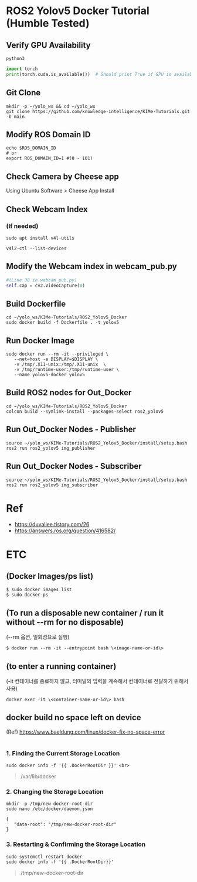 # ROS2 Yolov5 Docker Tutorial (Humble Tested)

## Verify GPU Availability
```shell
python3
```
```python
import torch
print(torch.cuda.is_available())  # Should print True if GPU is available
```

## Git Clone
```shell
mkdir -p ~/yolo_ws && cd ~/yolo_ws
git clone https://github.com/knowledge-intelligence/KIMe-Tutorials.git -b main
```

## Modify ROS Domain ID
```shell
echo $ROS_DOMAIN_ID
# or
export ROS_DOMAIN_ID=1 #(0 ~ 101)
```

## Check Camera by Cheese app
Using Ubuntu Software > Cheese App Install

## Check Webcam Index
### (If needed)
```shell
sudo apt install v4l-utils
```
```shell
v4l2-ctl --list-devices
```
## Modify the Webcam index in webcam_pub.py
```python
#(Line 38 in webcam_pub.py)
self.cap = cv2.VideoCapture(0)
```

## Build Dockerfile
```shell
cd ~/yolo_ws/KIMe-Tutorials/ROS2_Yolov5_Docker
sudo docker build -f Dockerfile . -t yolov5
```

## Run Docker Image
```shell
sudo docker run --rm -it --privileged \
   --net=host -e DISPLAY=$DISPLAY \
   -v /tmp/.X11-unix:/tmp/.X11-unix  \
   -v /tmp/runtime-user:/tmp/runtime-user \
   --name yolov5-docker yolov5
```

## Build ROS2 nodes for Out_Docker
```shell
cd ~/yolo_ws/KIMe-Tutorials/ROS2_Yolov5_Docker
colcon build --symlink-install --packages-select ros2_yolov5
```

## Run Out_Docker Nodes - Publisher
```shell
source ~/yolo_ws/KIMe-Tutorials/ROS2_Yolov5_Docker/install/setup.bash
ros2 run ros2_yolov5 img_publisher
```

## Run Out_Docker Nodes - Subscriber
```shell
source ~/yolo_ws/KIMe-Tutorials/ROS2_Yolov5_Docker/install/setup.bash
ros2 run ros2_yolov5 img_subscriber
```



# Ref
- https://duvallee.tistory.com/26
- https://answers.ros.org/question/416582/



# ETC

## (Docker Images/ps list)
```shell
$ sudo docker images list
$ sudo docker ps
```
## (To run a disposable new container / run it without --rm for no disposable)

(--rm 옵션, 일회성으로 실행) <br>
```shell
$ docker run --rm -it --entrypoint bash \<image-name-or-id\>
```

## (to enter a running container)
(-it 컨테이너를 종료하지 않고, 터미널의 입력을 계속해서 컨테이너로 전달하기 위해서 사용) <br>
```shell
docker exec -it \<container-name-or-id\> bash
```

## docker build no space left on device
(Ref) https://www.baeldung.com/linux/docker-fix-no-space-error
<br><br>
### 1. Finding the Current Storage Location
```shell
sudo docker info -f '{{ .DockerRootDir }}' <br>
```
> /var/lib/docker <br>

### 2. Changing the Storage Location
```shell
mkdir -p /tmp/new-docker-root-dir
sudo nano /etc/docker/daemon.json
```
```
{
   "data-root": "/tmp/new-docker-root-dir"
}
```
### 3. Restarting & Confirming the Storage Location
```shell
sudo systemctl restart docker
sudo docker info -f '{{ .DockerRootDir}}'
```
> /tmp/new-docker-root-dir
